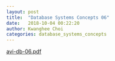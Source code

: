 ```yaml
---
layout: post
title:  "Database Systems Concepts 06"
date:   2018-10-04 00:22:20
author: Kwanghee Choi
categories: database_systems_concepts
---
```


[avi-db-06.pdf](/assets/pdfs/avi-db-06.pdf)
<div width="100%" style="padding-bottom:130%; display:block; position: relative;">
<object data="/assets/pdfs/avi-db-06.pdf" type="application/pdf" width="100%" height="100%" style="position:absolute;"/>
</div>
